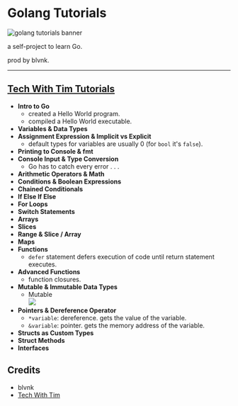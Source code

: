 # Golang Tutorials

![golang tutorials banner](https://imgur.com/bwDNJZq.png)

a self-project to learn Go.

prod by blvnk.

---

## [Tech With Tim Tutorials](https://www.youtube.com/playlist?list=PLzMcBGfZo4-mtY_SE3HuzQJzuj4VlUG0q)

- **Intro to Go**
  - created a Hello World program.
  - compiled a Hello World executable.
- **Variables & Data Types**
- **Assignment Expression & Implicit vs Explicit**
  - default types for variables are usually 0 (for `bool` it's `false`).
- **Printing to Console & fmt**
- **Console Input & Type Conversion**
  - Go has to catch every error . . .
- **Arithmetic Operators & Math**
- **Conditions & Boolean Expressions**
- **Chained Conditionals**
- **If Else If Else**
- **For Loops**
- **Switch Statements**
- **Arrays**
- **Slices**
- **Range & Slice / Array**
- **Maps**
- **Functions**
  - `defer` statement defers execution of code until return statement executes.
- **Advanced Functions**
  - function closures.
- **Mutable & Immutable Data Types**
  - Mutable\
    ![](https://i.imgur.com/uZ5yvtJ.png)
- **Pointers & Dereference Operator**
  - `*variable`: dereference. gets the value of the variable.
  - `&variable`: pointer. gets the memory address of the variable.
- **Structs as Custom Types**
- **Struct Methods**
- **Interfaces**


## Credits

- blvnk
- [Tech With Tim](https://www.youtube.com/channel/UC4JX40jDee_tINbkjycV4Sg)
